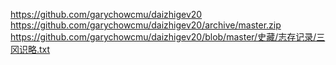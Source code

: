 https://github.com/garychowcmu/daizhigev20
https://github.com/garychowcmu/daizhigev20/archive/master.zip
https://github.com/garychowcmu/daizhigev20/blob/master/史藏/志存记录/三冈识略.txt
